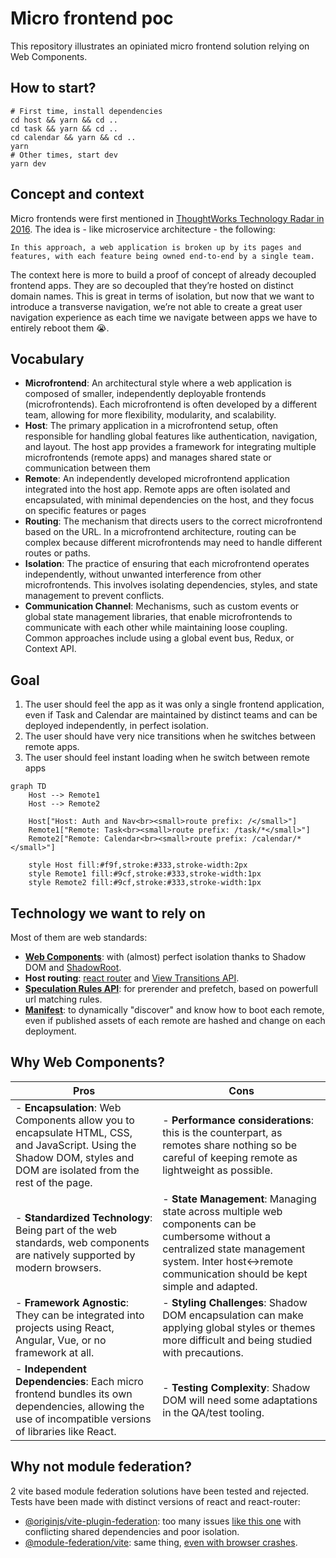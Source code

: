 # Micro frontend poc

This repository illustrates an opiniated micro frontend solution relying on Web Components.

## How to start?

```shell
# First time, install dependencies
cd host && yarn && cd ..
cd task && yarn && cd ..
cd calendar && yarn && cd ..
yarn
# Other times, start dev
yarn dev
```
 
## Concept and context

Micro frontends were first mentioned in [ThoughtWorks Technology Radar in 2016](https://www.thoughtworks.com/radar/techniques/micro-frontends).
The idea is - like microservice architecture - the following:

	In this approach, a web application is broken up by its pages and features, with each feature being owned end-to-end by a single team.

The context here is more to build a proof of concept of already decoupled frontend apps. They are so decoupled that they’re hosted on distinct domain names. This is great in terms of isolation, but now that we want to introduce a transverse navigation, we’re not able to create a great user navigation experience as each time we navigate between apps we have to entirely reboot them :sob:.

## Vocabulary

- **Microfrontend**: An architectural style where a web application is composed of smaller, independently deployable frontends (microfrontends). Each microfrontend is often developed by a different team, allowing for more flexibility, modularity, and scalability.
- **Host**: The primary application in a microfrontend setup, often responsible for handling global features like authentication, navigation, and layout. The host app provides a framework for integrating multiple microfrontends (remote apps) and manages shared state or communication between them
- **Remote**: An independently developed microfrontend application integrated into the host app. Remote apps are often isolated and encapsulated, with minimal dependencies on the host, and they focus on specific features or pages
- **Routing**: The mechanism that directs users to the correct microfrontend based on the URL. In a microfrontend architecture, routing can be complex because different microfrontends may need to handle different routes or paths.
- **Isolation**: The practice of ensuring that each microfrontend operates independently, without unwanted interference from other microfrontends. This involves isolating dependencies, styles, and state management to prevent conflicts.
- **Communication Channel**: Mechanisms, such as custom events or global state management libraries, that enable microfrontends to communicate with each other while maintaining loose coupling. Common approaches include using a global event bus, Redux, or Context API.

## Goal

1. The user should feel the app as it was only a single frontend application, even if Task and Calendar are maintained by distinct teams and can be deployed independently, in perfect isolation.
1. The user should have very nice transitions when he switches between remote apps.
1. The user should feel instant loading when he switch between remote apps

```mermaid
graph TD
    Host --> Remote1
    Host --> Remote2

    Host["Host: Auth and Nav<br><small>route prefix: /</small>"]
    Remote1["Remote: Task<br><small>route prefix: /task/*</small>"]
    Remote2["Remote: Calendar<br><small>route prefix: /calendar/*</small>"]

    style Host fill:#f9f,stroke:#333,stroke-width:2px
    style Remote1 fill:#9cf,stroke:#333,stroke-width:1px
    style Remote2 fill:#9cf,stroke:#333,stroke-width:1px
```

## Technology we want to rely on

Most of them are web standards:
- **[Web Components](https://developer.mozilla.org/en-US/docs/Web/API/Web_components)**: with (almost) perfect isolation thanks to Shadow DOM and [ShadowRoot](https://developer.mozilla.org/en-US/docs/Web/API/ShadowRoot).
- **Host routing**: [react router](https://reactrouter.com/en/main) and [View Transitions API](https://developer.mozilla.org/en-US/docs/Web/API/View_Transitions_API).
- **[Speculation Rules API](https://developer.mozilla.org/en-US/docs/Web/API/Speculation_Rules_API)**: for prerender and prefetch, based on powerfull url matching rules.
- **[Manifest](https://developer.mozilla.org/en-US/docs/Mozilla/Add-ons/WebExtensions/manifest.json)**: to dynamically "discover" and know how to boot each remote, even if published assets of each remote are hashed and change on each deployment.

## Why Web Components?

| Pros                                                                                                                                                               | Cons      |
| ------------------------------------------------------------------------------------------------------------------------------------------------------------------ | --------- |
| - **Encapsulation**: Web Components allow you to encapsulate HTML, CSS, and JavaScript. Using the Shadow DOM, styles and DOM are isolated from the rest of the page. | - **Performance considerations**: this is the counterpart, as remotes share nothing so be careful of keeping remote as lightweight as possible. |
| - **Standardized Technology**: Being part of the web standards, web components are natively supported by modern browsers. | - **State Management**: Managing state across multiple web components can be cumbersome without a centralized state management system. Inter host<->remote communication should be kept simple and adapted. |
| - **Framework Agnostic**: They can be integrated into projects using React, Angular, Vue, or no framework at all. | - **Styling Challenges**: Shadow DOM encapsulation can make applying global styles or themes more difficult and being studied with precautions. |
| - **Independent Dependencies**: Each micro frontend bundles its own dependencies, allowing the use of incompatible versions of libraries like React. | - **Testing Complexity**: Shadow DOM will need some adaptations in the QA/test tooling. |

## Why not module federation?

2 vite based module federation solutions have been tested and rejected.
Tests have been made with distinct versions of react and react-router:
- [@originjs/vite-plugin-federation](https://github.com/originjs/vite-plugin-federation): too many issues [like this one](https://github.com/originjs/vite-plugin-federation/issues/534) with conflicting shared dependencies and poor isolation.
- [@module-federation/vite](https://github.com/module-federation/vite): same thing, [even with browser crashes](https://github.com/module-federation/vite/issues/179).